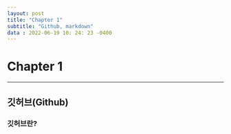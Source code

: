 ```yaml
---
layout: post
title: "Chapter 1"
subtitle: "Github, markdown"
data : 2022-06-19 10: 24: 23 -0400
---
```


<h1>Chapter 1</h1>
<hr>
<h2>깃허브(Github)</h2>

<h3>깃허브란?</h3>

